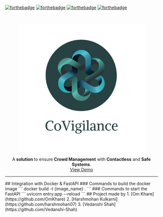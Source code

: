 

[![forthebadge](https://forthebadge.com/images/badges/built-with-love.svg)](https://forthebadge.com) [![forthebadge](https://forthebadge.com/images/badges/check-it-out.svg)](https://forthebadge.com) [![forthebadge](https://forthebadge.com/images/badges/made-with-python.svg)](https://forthebadge.com) [![forthebadge](https://forthebadge.com/images/badges/powered-by-coffee.svg)](https://forthebadge.com)

<br/>

<p align="center">
  <a href="https://github.com/Vedanshi-Shah/CoVigilance">
    <img src="static/CoVigilence.png" alt="Logo" width="420" height="420"></a>
  
  <p align="center">
    A<strong> solution </strong>to ensure <strong>Crowd Management</strong> with<strong> Contactless</strong> and <strong>Safe Systems</strong>.
    <br />
    <a href="https://youtu.be/_c6WhlrnhAM">View Demo</a>
   
  </p>
</p>
<hr />
## Integration with Docker & FastAPI
### Commands to build the docker image
```
docker build -t {image_name} .
```
### Commands to start the FastAPI
```
uvicorn entry:app --reload
```
## Project made by
1. [Om Khare](https://github.com/OmKhare)
2. [Harshmohan Kulkarni](https://github.com/harshmohan07)
3. [Vedanshi Shah](https://github.com/Vedanshi-Shah)
